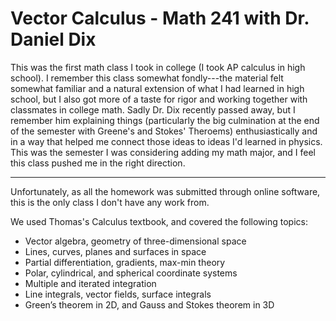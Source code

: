 # Vector Calculus - Math 241 with Dr. Daniel Dix

This was the first math class I took in college (I took AP calculus in high school). I remember this class somewhat fondly---the material felt somewhat familiar and a natural extension of what I had learned in high school, but I also got more of a taste for rigor and working together with classmates in college math. Sadly Dr. Dix recently passed away, but I remember him explaining things (particularly the big culmination at the end of the semester with Greene's and Stokes' Theroems) enthusiastically and in a way that helped me connect those ideas to ideas I'd learned in physics. This was the semester I was considering adding my math major, and I feel this class pushed me in the right direction.

---

Unfortunately, as all the homework was submitted through online software, this is the only class I don't have any work from.

We used Thomas's Calculus textbook, and covered the following topics:
- Vector algebra, geometry of three-dimensional space
- Lines, curves, planes and surfaces in space
- Partial differentiation, gradients, max-min theory
- Polar, cylindrical, and spherical coordinate systems
- Multiple and iterated integration
- Line integrals, vector fields, surface integrals
- Green’s theorem in 2D, and Gauss and Stokes theorem in 3D
